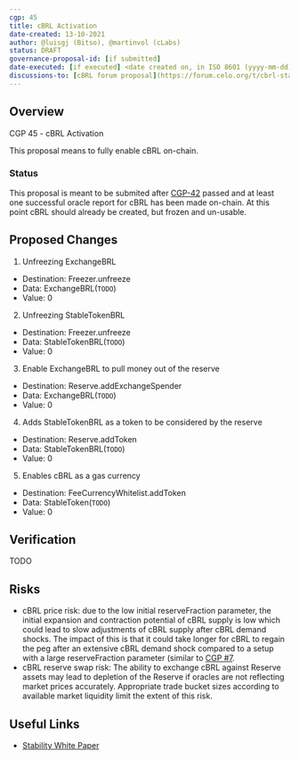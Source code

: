 ```yaml
---
cgp: 45
title: cBRL Activation
date-created: 13-10-2021
author: @luisgj (Bitso), @martinvol (cLabs)
status: DRAFT
governance-proposal-id: [if submitted]
date-executed: [if executed] <date created on, in ISO 8601 (yyyy-mm-dd) format>
discussions-to: [cBRL forum proposal](https://forum.celo.org/t/cbrl-stable-asset/1281)
---
```

## Overview

CGP 45 - cBRL Activation

This proposal means to fully enable cBRL on-chain.

### Status

This proposal is meant to be submited after [CGP-42](https://github.com/celo-org/governance/blob/main/CGPs/cgp-0042.md) passed and at least one successful oracle report for cBRL has been made on-chain. At this point cBRL should already be created, but frozen and un-usable.

## Proposed Changes

1. Unfreezing ExchangeBRL
  - Destination: Freezer.unfreeze
  - Data: ExchangeBRL(`TODO`)
  - Value: 0
2. Unfreezing StableTokenBRL
  - Destination: Freezer.unfreeze
  - Data: StableTokenBRL(`TODO`)
  - Value: 0
3. Enable ExchangeBRL to pull money out of the reserve
  - Destination: Reserve.addExchangeSpender
  - Data: ExchangeBRL(`TODO`)
  - Value: 0
4. Adds StableTokenBRL as a token to be considered by the reserve
  - Destination: Reserve.addToken
  - Data: StableTokenBRL(`TODO`)
  - Value: 0
5. Enables cBRL as a gas currency
  - Destination: FeeCurrencyWhitelist.addToken
  - Data: StableToken(`TODO`)
  - Value: 0

## Verification

TODO

## Risks

* cBRL price risk: due to the low initial reserveFraction parameter, the initial expansion and contraction potential of cBRL supply is low which could lead to slow adjustments of cBRL supply after cBRL demand shocks. The impact of this is that it could take longer for cBRL to regain the peg after an extensive cBRL demand shock compared to a setup with a large reserveFraction parameter (similar to [CGP #7](https://github.com/celo-org/governance/blob/main/CGPs/cgp-0007.md).
* cBRL reserve swap risk: The ability to exchange cBRL against Reserve assets may lead to depletion of the Reserve if oracles are not reflecting market prices accurately. Appropriate trade bucket sizes according to available market liquidity limit the extent of this risk.

## Useful Links

* [Stability White Paper](https://celo.org/papers/Celo_Stability_Analysis.pdf)
